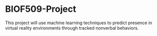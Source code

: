# BIOF509-Project
This project will use machine learning techniques to predict presence in virtual reality environments through tracked nonverbal behaviors.
